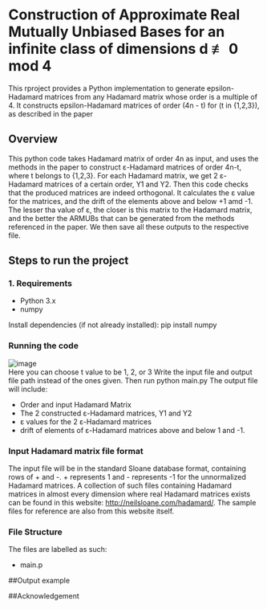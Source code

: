 # Construction of Approximate Real Mutually Unbiased Bases for an infinite class of dimensions d ≢ 0 mod 4
This rproject provides a Python implementation to generate epsilon-Hadamard matrices from any Hadamard matrix whose order is a multiple of 4. It constructs epsilon-Hadamard matrices of order \(4n - t\) for \(t in \{1,2,3\}\), as described in the paper
## Overview
This python code takes Hadamard matrix of order 4n as input, and uses the methods in the paper to construct ε-Hadamard matrices of order 4n-t, where t belongs to {1,2,3}. For each Hadamard matrix, we get 2 ε-Hadamard matrices of a certain order, Y1 and Y2. Then this code checks that the produced matrices are indeed orthogonal. It calculates the ε value for the matrices, and the drift of the elements above and below +1 amd -1. The lesser tha value of ε, the closer is this matrix to the Hadamard matrix, and the better the ARMUBs that can be generated from the methods referenced in the paper. We then save all these outputs to the respective file.
## Steps to run the project

### **1. Requirements**

- Python 3.x  
- numpy

Install dependencies (if not already installed):
pip install numpy

### Running the code
![image](https://github.com/user-attachments/assets/f43c294c-e815-4446-a119-2a594bceab18)  
Here you can choose t value to be 1, 2, or 3
Write the input file and output file path instead of the ones given.
Then run python main.py
The output file will include:
- Order and input Hadamard Matrix
- The 2 constructed ε-Hadamard matrices, Y1 and Y2
- ε values for the 2 ε-Hadamard matrices
- drift of elements of ε-Hadamard matrices above and below 1 and -1.
### Input Hadamard matrix file format
The input file will be in the standard Sloane database format, containing rows of + and -. + represents 1 and - represents -1 for the unnormalized Hadamard matrices. A collection of such files containing Hadamard matrices in almost every dimension where real Hadamard matrices exists can be found in this website: http://neilsloane.com/hadamard/. The sample files for reference are also from this website itself.

### File Structure
The files are labelled as such:
- main.p

##Output example

##Acknowledgement
  
